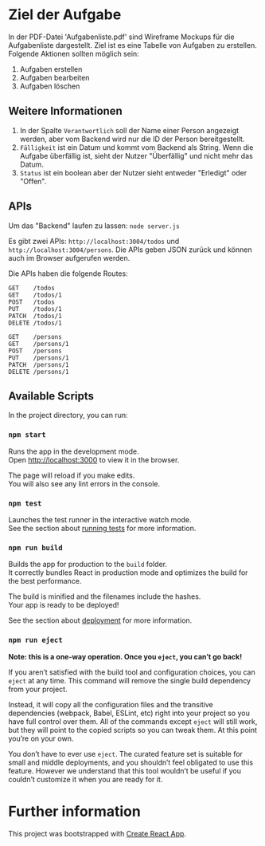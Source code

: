 # Ziel der Aufgabe

In der PDF-Datei 'Aufgabenliste.pdf' sind Wireframe Mockups für die Aufgabenliste dargestellt. Ziel ist es eine Tabelle von Aufgaben zu erstellen. 
Folgende Aktionen sollten möglich sein:

1. Aufgaben erstellen
2. Aufgaben bearbeiten
3. Aufgaben löschen

## Weitere Informationen

1. In der Spalte `Verantwortlich` soll der Name einer Person angezeigt werden, aber vom Backend wird nur die ID der Person bereitgestellt.
2. `Fälligkeit` ist ein Datum und kommt vom Backend als String. Wenn die Aufgabe überfällig ist, sieht der Nutzer "Überfällig" und nicht mehr das Datum.
3. `Status` ist ein boolean aber der Nutzer sieht entweder "Erledigt" oder "Offen".

## APIs

Um das "Backend" laufen zu lassen: `node server.js`

Es gibt zwei APIs: `http://localhost:3004/todos` und `http://localhost:3004/persons`. Die APIs geben JSON zurück und können auch im Browser aufgerufen werden.

Die APIs haben die folgende Routes:

````
GET    /todos
GET    /todos/1
POST   /todos
PUT    /todos/1
PATCH  /todos/1
DELETE /todos/1
````

````
GET    /persons
GET    /persons/1
POST   /persons
PUT    /persons/1
PATCH  /persons/1
DELETE /persons/1
````


## Available Scripts

In the project directory, you can run:

### `npm start`

Runs the app in the development mode.\
Open [http://localhost:3000](http://localhost:3000) to view it in the browser.

The page will reload if you make edits.\
You will also see any lint errors in the console.

### `npm test`

Launches the test runner in the interactive watch mode.\
See the section about [running tests](https://facebook.github.io/create-react-app/docs/running-tests) for more information.

### `npm run build`

Builds the app for production to the `build` folder.\
It correctly bundles React in production mode and optimizes the build for the best performance.

The build is minified and the filenames include the hashes.\
Your app is ready to be deployed!

See the section about [deployment](https://facebook.github.io/create-react-app/docs/deployment) for more information.

### `npm run eject`

**Note: this is a one-way operation. Once you `eject`, you can’t go back!**

If you aren’t satisfied with the build tool and configuration choices, you can `eject` at any time. This command will remove the single build dependency from your project.

Instead, it will copy all the configuration files and the transitive dependencies (webpack, Babel, ESLint, etc) right into your project so you have full control over them. All of the commands except `eject` will still work, but they will point to the copied scripts so you can tweak them. At this point you’re on your own.

You don’t have to ever use `eject`. The curated feature set is suitable for small and middle deployments, and you shouldn’t feel obligated to use this feature. However we understand that this tool wouldn’t be useful if you couldn’t customize it when you are ready for it.

# Further information 

This project was bootstrapped with [Create React App](https://github.com/facebook/create-react-app).
